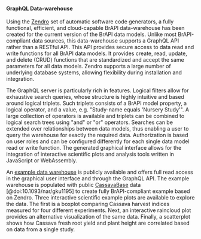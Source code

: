 #### GraphQL Data-warehouse

<!-- Asis Hallab -->
Using the [Zendro](https://zendro-dev.github.io) set of automatic software code generators, a fully functional, efficient, and cloud-capable BrAPI data-warehouse has been created for the current version of the BrAPI data models. Unlike most BrAPI-compliant data sources, this data-warehouse supports a GraphQL API rather than a RESTful API. This API provides secure access to data read and write functions for all BrAPI data models. It provides create, read, update, and delete (CRUD) functions that are standardized and accept the same parameters for all data models. Zendro supports a large number of underlying database systems, allowing flexibility during installation and integration.

The GraphQL server is particularly rich in features. Logical filters allow for exhaustive search queries, whose structure is highly intuitive and based around logical triplets. Such triplets consists of a BrAPI model property, a logical operator, and a value, e.g. "Study-name equals 'Nursery Study'". A large collection of operators is available and triplets can be combined to logical search trees using "and" or "or" operators. Searches can be extended over relationships between data models, thus enabling a user to query the warehouse for exactly the required data. Authorization is based on user roles and can be configured differently for each single data model read or write function. The generated graphical interface allows for the integration of interactive scientific plots and analysis tools written in JavaScript or WebAssembly.

<!-- Asis Hallab: To Do: (i) provide the link to an example running data warehouse, and (ii) include and describe example scientific plots. -->

An [example data warehouse](https://brapi-gui.zendro-dev.org) is publicly available and offers full read access in the graphical user interface and through the GraphQL API. The example warehouse is populated with public [CassavaBase](https://www.cassavabase.org/) data [@doi:10.1093/nar/gku1195] to create fully BrAPI-compliant example based on Zendro. Three interactive scientific example plots are available to explore the data. The first is a boxplot comparing Cassava harvest indices measured for four different experiments. Next, an interactive raincloud plot provides an alternative visualization of the same data. Finally, a scatterplot shows how Cassava fresh root yield and plant height are correlated based on data from a single study.
